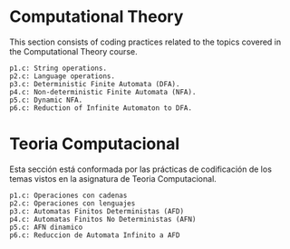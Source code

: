 # Computational Theory
This section consists of coding practices related to the topics covered in the Computational Theory course.
	
	p1.c: String operations.
	p2.c: Language operations.
	p3.c: Deterministic Finite Automata (DFA).
	p4.c: Non-deterministic Finite Automata (NFA).
	p5.c: Dynamic NFA.
	p6.c: Reduction of Infinite Automaton to DFA.
# Teoria Computacional
Esta sección está conformada por las prácticas de codificación de los temas vistos en la asignatura de Teoria Computacional.

	p1.c: Operaciones con cadenas
	p2.c: Operaciones con lenguajes
	p3.c: Automatas Finitos Deterministas (AFD)
	p4.c: Automatas Finitos No Deterministas (AFN)
	p5.c: AFN dinamico
	p6.c: Reduccion de Automata Infinito a AFD
